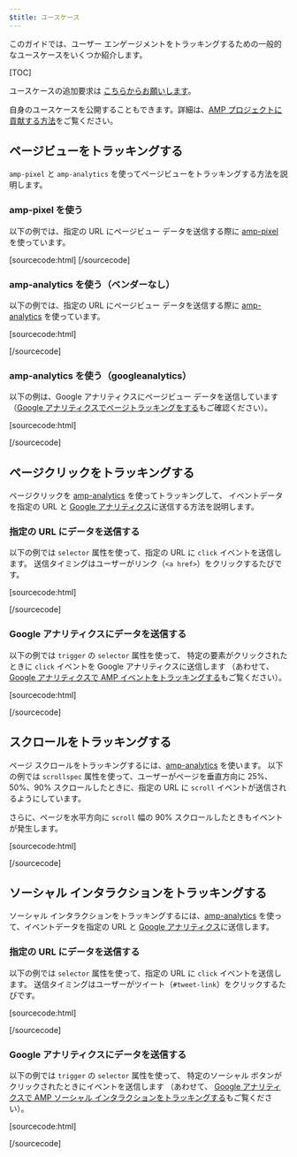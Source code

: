 ```yaml
---
$title: ユースケース
---
```


このガイドでは、ユーザー エンゲージメントをトラッキングするための一般的なユースケースをいくつか紹介します。

[TOC]

ユースケースの追加要求は 
[こちらからお願いします](https://github.com/ampproject/docs/issues/new)。

自身のユースケースを公開することもできます。詳細は、[AMP プロジェクトに貢献する方法](https://www.ampproject.org/docs/support/contribute.html)をご覧ください。


## ページビューをトラッキングする

`amp-pixel` と `amp-analytics` を使ってページビューをトラッキングする方法を説明します。 

### amp-pixel を使う

以下の例では、指定の URL にページビュー データを送信する際に
[amp-pixel](/docs/reference/amp-pixel.html) を使っています。

[sourcecode:html]
<amp-pixel src="https://foo.com/pixel?"></amp-pixel>
[/sourcecode]

### amp-analytics を使う（ベンダーなし）

以下の例では、指定の URL にページビュー データを送信する際に
[amp-analytics](/docs/reference/extended/amp-analytics.html) を使っています。

[sourcecode:html]
<amp-analytics>
<script type="application/json">
{
  "requests": {
    "pageview": "https://example.com/analytics?url=${canonicalUrl}&title=${title}&acct=${account}"
  },
  "vars": {
    "account": "ABC123"
  },
  "triggers": {
    "trackPageview": {
      "on": "visible",
      "request": "pageview"
    }
  }
}
</script>
</amp-analytics>
[/sourcecode]

### amp-analytics を使う（googleanalytics）

以下の例は、Google アナリティクスにページビュー データを送信しています
（[Google アナリティクスでページトラッキングをする](https://developers.google.com/analytics/devguides/collection/amp-analytics/#page_tracking)もご確認ください）。 

[sourcecode:html]
<amp-analytics type="googleanalytics" id="analytics1">
<script type="application/json">
{
  "vars": {
    "account": "UA-XXXXX-Y"  // Replace with your property ID.
  },
  "triggers": {
    "trackPageview": {  // Trigger names can be any string. trackPageview is not a required name.
      "on": "visible",
      "request": "pageview"
    }
  }
}
</script>
</amp-analytics>
[/sourcecode]

## ページクリックをトラッキングする

ページクリックを
[amp-analytics](/docs/reference/extended/amp-analytics.html) を使ってトラッキングして、
イベントデータを指定の URL と
[Google アナリティクス](https://developers.google.com/analytics/devguides/collection/amp-analytics/)に送信する方法を説明します。

### 指定の URL にデータを送信する

以下の例では `selector` 属性を使って、指定の URL に `click` イベントを送信します。
送信タイミングはユーザーがリンク（`<a href>`）をクリックするたびです。

[sourcecode:html]
<amp-analytics>
<script type="application/json">
{
  "requests": {
    "event": "https://example.com/analytics?eid=${eventId}&elab=${eventLabel}&acct=${account}"
  },
  "vars": {
    "account": "ABC123"
  },
  "triggers": {
    "trackAnchorClicks": {
      "on": "click",
      "selector": "a",
      "request": "event",
      "vars": {
        "eventId": "42",
        "eventLabel": "clicked on a link"
      }
    }
  }
}
</script>
</amp-analytics>
[/sourcecode]

### Google アナリティクスにデータを送信する

以下の例では `trigger` の `selector` 属性を使って、
特定の要素がクリックされたときに `click` イベントを Google アナリティクスに送信します
（あわせて、
[Google アナリティクスで AMP イベントをトラッキングする](https://developers.google.com/analytics/devguides/collection/amp-analytics/#event_tracking)もご覧ください）。

[sourcecode:html]
<amp-analytics type="googleanalytics" id="analytics3">
<script type="application/json">
{
  "vars": {
    "account": "UA-XXXXX-Y"  // Replace with your property ID.
  },
  "triggers": {
    "trackClickOnHeader" : {
      "on": "click",
      "selector": "#header",
      "request": "event",
      "vars": {
        "eventCategory": "ui-components",
        "eventAction": "header-click"
      }
    }
  }
}
</script>
</amp-analytics>
[/sourcecode]

## スクロールをトラッキングする

ページ スクロールをトラッキングするには、[amp-analytics](/docs/reference/extended/amp-analytics.html) を使います。
以下の例では `scrollspec` 属性を使って、ユーザーがページを垂直方向に 25%、50%、90% スクロールしたときに、指定の URL に `scroll` イベントが送信されるようにしています。

さらに、ページを水平方向に
`scroll` 幅の 90% スクロールしたときもイベントが発生します。

[sourcecode:html]
<amp-analytics>
<script type="application/json">
{
  "requests": {
    "event": "https://example.com/analytics?eid=${eventId}&elab=${eventLabel}&acct=${account}"
  },
  "vars": {
    "account": "ABC123"
  },
  "triggers": {
    "scrollPings": {
      "on": "scroll",
      "scrollSpec": {
        "verticalBoundaries": [25, 50, 90],
        "horizontalBoundaries": [90]
      }
    }
  }
}
</script>
</amp-analytics>
[/sourcecode]

## ソーシャル インタラクションをトラッキングする

ソーシャル インタラクションをトラッキングするには、[amp-analytics](/docs/reference/extended/amp-analytics.html) を使って、イベントデータを指定の URL と [Google アナリティクス](https://developers.google.com/analytics/devguides/collection/amp-analytics/)に送信します。




### 指定の URL にデータを送信する

以下の例では `selector` 属性を使って、指定の URL に `click` イベントを送信します。
送信タイミングはユーザーがツイート（`#tweet-link`）をクリックするたびです。

[sourcecode:html]
<amp-analytics>
<script type="application/json">
{
  "requests": {
    "event": "https://example.com/analytics?eid=${eventId}&elab=${eventLabel}&acct=${account}"
  },
  "vars": {
    "account": "ABC123"
  },
  "triggers": {
    "trackClickOnTwitterLink": {
      "on": "click",
      "selector": "#tweet-link",
      "request": "event",
      "vars": {
        "eventId": "43",
        "eventLabel": "clicked on a tweet link"
      }
    }
  }
}
</script>
</amp-analytics>
[/sourcecode]

### Google アナリティクスにデータを送信する

以下の例では `trigger` の `selector` 属性を使って、
特定のソーシャル ボタンがクリックされたときにイベントを送信します
（あわせて、
[Google アナリティクスで AMP ソーシャル インタラクションをトラッキングする](https://developers.google.com/analytics/devguides/collection/amp-analytics/#social_interactions)もご覧ください）。

[sourcecode:html]
<amp-analytics type="googleanalytics" id="analytics4">
<script type="application/json">
{
  "vars": {
    "account": "UA-XXXXX-Y" // Replace with your property ID.
  },
  "triggers": {
    "trackClickOnTwitterLink" : {
      "on": "click",
      "selector": "#tweet-link",
      "request": "social",
      "vars": {
          "socialNetwork": "twitter",
          "socialAction": "tweet",
          "socialTarget": "https://www.examplepetstore.com"
      }
    }
  }
}
</script>
</amp-analytics>
[/sourcecode]
